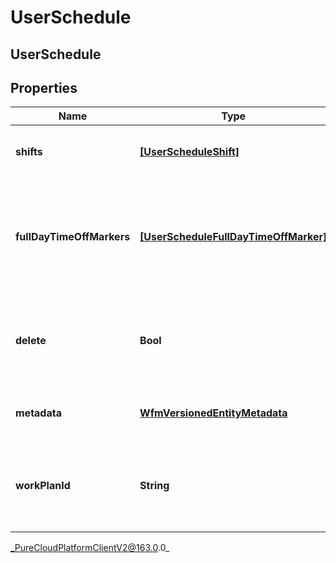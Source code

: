 # UserSchedule

## UserSchedule

## Properties

|Name | Type | Description | Notes|
|------------ | ------------- | ------------- | -------------|
| **shifts** | [**[UserScheduleShift]**](UserScheduleShift) | The shifts that belong to this schedule | [optional] |
| **fullDayTimeOffMarkers** | [**[UserScheduleFullDayTimeOffMarker]**](UserScheduleFullDayTimeOffMarker) | Markers to indicate a full day time off request, relative to the management unit time zone | [optional] |
| **delete** | **Bool** | If marked true for updating an existing user schedule, it will be deleted | [optional] |
| **metadata** | [**WfmVersionedEntityMetadata**](WfmVersionedEntityMetadata) | Version metadata for this schedule | |
| **workPlanId** | **String** | ID of the work plan associated with the user during schedule creation | [optional] |



_PureCloudPlatformClientV2@163.0.0_

